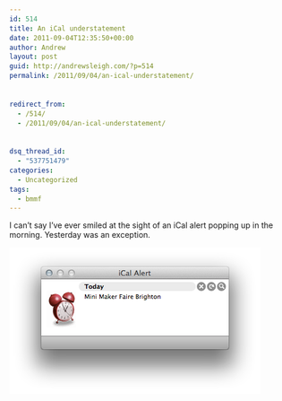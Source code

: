```yaml
---
id: 514
title: An iCal understatement
date: 2011-09-04T12:35:50+00:00
author: Andrew
layout: post
guid: http://andrewsleigh.com/?p=514
permalink: /2011/09/04/an-ical-understatement/


redirect_from:
  - /514/
  - /2011/09/04/an-ical-understatement/


dsq_thread_id:
  - "537751479"
categories:
  - Uncategorized
tags:
  - bmmf
---
```

I can&#8217;t say I&#8217;ve ever smiled at the sight of an iCal alert popping up in the morning. Yesterday was an exception.<!--more-->

[<img src="/assets/2011/09/Screen-Shot-2011-09-03-at-07.15.45.png" alt="" title="Screen Shot 2011-09-03 at 07.15.45"     class="aligncenter size-full wp-image-515" />](http://www.makerfairebrighton.com/)